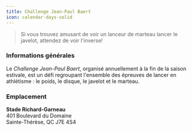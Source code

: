 ```yaml
---
title: Challenge Jean-Paul Baert
icon: calendar-days-solid
---
```


> Si vous trouvez amusant de voir un lanceur de marteau lancer le javelot, attendez de voir l'inverse!

### Informations générales

Le _Challenge Jean-Paul Baert_, organisé annuellement à la fin de la saison estivale, est un défi regroupant l'ensemble des épreuves de lancer en athlétisme : le poids, le disque, le javelot et le marteau.

### Emplacement

**Stade Richard-Garneau**  
401 Boulevard du Domaine  
Sainte-Thérèse, QC J7E 4S4
